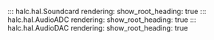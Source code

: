 ::: halc.hal.Soundcard
    rendering:
      show_root_heading: true
::: halc.hal.AudioADC
    rendering:
      show_root_heading: true
::: halc.hal.AudioDAC
    rendering:
      show_root_heading: true